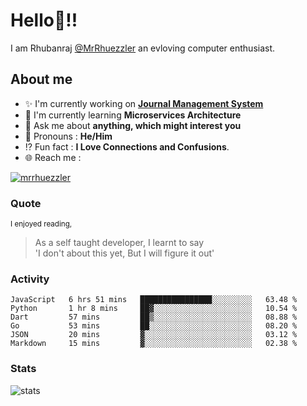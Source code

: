 
  
  
# Hello:wave:!!
I am Rhubanraj [@MrRhuezzler](https://github.com/MrRhuezzler) an evloving computer enthusiast.

## About me
- :sparkles: I'm currently working on [**Journal Management System**](https://manuscript.psgtech.ac.in)
- :book: I'm currently learning **Microservices Architecture**
- :speech_balloon: Ask me about **anything, which might interest you**
- :man: Pronouns : **He/Him**
- :interrobang: Fun fact : **I Love Connections and Confusions**.
- :globe_with_meridians: Reach me :  
  
[![mrrhuezzler](https://img.shields.io/badge/LinkedIn-0077B5?style=for-the-badge&logo=linkedin&logoColor=white)](https://www.linkedin.com/in/mrrhuezzler/)
<!--
### Interesting things, I found :bangbang:
-->
<!--
## Skills

## Drop a, Hi !
-->

<!-- 
Quotes
>  Always we overestimate the amount of work we can do in a day,  
>  and underestimate the amount we can do in our lifetime.
-->

### Quote
<sub>I enjoyed reading,</sub>
> As a self taught developer, I learnt to say  
> 'I don't about this yet, But I will figure it out'

### Activity
<!--START_SECTION:waka-->

```text
JavaScript   6 hrs 51 mins   ████████████████░░░░░░░░░   63.48 %
Python       1 hr 8 mins     ██▓░░░░░░░░░░░░░░░░░░░░░░   10.54 %
Dart         57 mins         ██▒░░░░░░░░░░░░░░░░░░░░░░   08.88 %
Go           53 mins         ██░░░░░░░░░░░░░░░░░░░░░░░   08.20 %
JSON         20 mins         ▓░░░░░░░░░░░░░░░░░░░░░░░░   03.12 %
Markdown     15 mins         ▓░░░░░░░░░░░░░░░░░░░░░░░░   02.38 %
```

<!--END_SECTION:waka-->

### Stats
![stats](https://github-readme-streak-stats.herokuapp.com/?user=MrRhuezzler)
